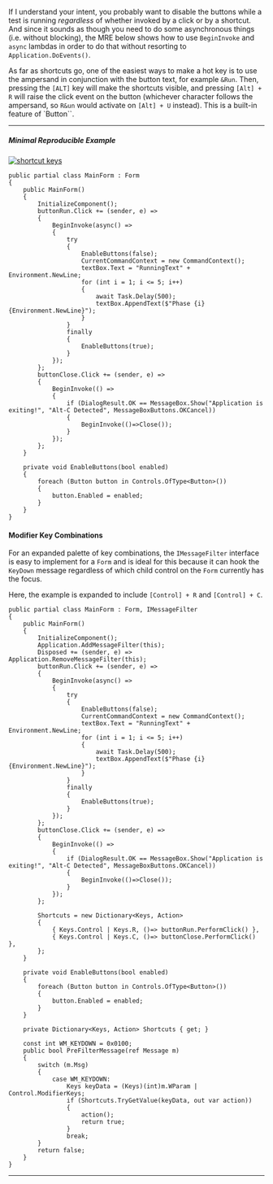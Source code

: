 If I understand your intent, you probably want to disable the buttons while a test is running _regardless_ of whether invoked by a click or by a shortcut. And since it sounds as though you need to do some asynchronous things (i.e. without blocking), the MRE below shows how to use `BeginInvoke` and `async` lambdas in order to do that without resorting to `Application.DoEvents()`.

As far as shortcuts go, one of the easiest ways to make a hot key is to use the ampersand in conjunction with the button text, for example `&Run`. Then, pressing the `[ALT]` key will make the shortcuts visible, and pressing `[Alt] + R` will raise the click event on the button (whichever character follows the ampersand, so `R&un` would activate on `[Alt] + U` instead). This is a built-in feature of `Button``.

___

##### Minimal Reproducible Example

[![shortcut keys][1]][1]

```
public partial class MainForm : Form
{
    public MainForm()
    {
        InitializeComponent();
        buttonRun.Click += (sender, e) =>
        {
            BeginInvoke(async() =>
            {
                try
                {
                    EnableButtons(false);
                    CurrentCommandContext = new CommandContext();
                    textBox.Text = "RunningText" + Environment.NewLine;
                    for (int i = 1; i <= 5; i++)
                    {
                        await Task.Delay(500);
                        textBox.AppendText($"Phase {i}{Environment.NewLine}");
                    }
                }
                finally
                {
                    EnableButtons(true);
                }
            });
        };
        buttonClose.Click += (sender, e) =>
        {
            BeginInvoke(() =>
            {
                if (DialogResult.OK == MessageBox.Show("Application is exiting!", "Alt-C Detected", MessageBoxButtons.OKCancel))
                {
                    BeginInvoke(()=>Close());
                }
            });
        };
    }

    private void EnableButtons(bool enabled)
    {
        foreach (Button button in Controls.OfType<Button>())
        {
            button.Enabled = enabled;
        }
    }
}
```

#### Modifier Key Combinations

For an expanded palette of key combinations, the `IMessageFilter` interface is easy to implement for a `Form` and is ideal for this because it can hook the `KeyDown` message regardless of which child control on the `Form` currently has the focus.

Here, the example is expanded to include `[Control] + R` and  `[Control] + C`.

```
public partial class MainForm : Form, IMessageFilter
{
    public MainForm()
    {
        InitializeComponent();
        Application.AddMessageFilter(this);
        Disposed += (sender, e) => Application.RemoveMessageFilter(this);
        buttonRun.Click += (sender, e) =>
        {
            BeginInvoke(async() =>
            {
                try
                {
                    EnableButtons(false);
                    CurrentCommandContext = new CommandContext();
                    textBox.Text = "RunningText" + Environment.NewLine;
                    for (int i = 1; i <= 5; i++)
                    {
                        await Task.Delay(500);
                        textBox.AppendText($"Phase {i}{Environment.NewLine}");
                    }
                }
                finally
                {
                    EnableButtons(true);
                }
            });
        };
        buttonClose.Click += (sender, e) =>
        {
            BeginInvoke(() =>
            {
                if (DialogResult.OK == MessageBox.Show("Application is exiting!", "Alt-C Detected", MessageBoxButtons.OKCancel))
                {
                    BeginInvoke(()=>Close());
                }
            });
        };

        Shortcuts = new Dictionary<Keys, Action>
        {
            { Keys.Control | Keys.R, ()=> buttonRun.PerformClick() },
            { Keys.Control | Keys.C, ()=> buttonClose.PerformClick() },
        };
    }

    private void EnableButtons(bool enabled)
    {
        foreach (Button button in Controls.OfType<Button>())
        {
            button.Enabled = enabled;
        }
    }

    private Dictionary<Keys, Action> Shortcuts { get; }

    const int WM_KEYDOWN = 0x0100;
    public bool PreFilterMessage(ref Message m)
    {
        switch (m.Msg)
        {
            case WM_KEYDOWN:
                Keys keyData = (Keys)(int)m.WParam | Control.ModifierKeys;
                if (Shortcuts.TryGetValue(keyData, out var action))
                {
                    action();
                    return true;
                }
                break;
        }
        return false;
    }
}
```

___


  [1]: https://i.sstatic.net/mLONNzhD.png